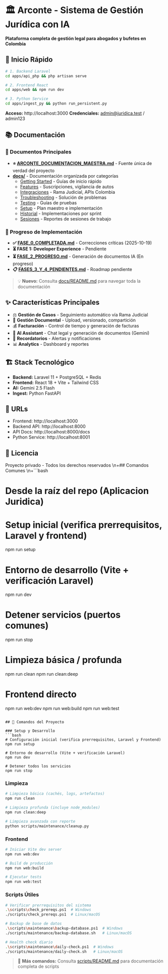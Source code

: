 # 🏛️ Arconte - Sistema de Gestión Jurídica con IA

**Plataforma completa de gestión legal para abogados y bufetes en Colombia**

## 🚀 Inicio Rápido

```bash
# 1. Backend Laravel
cd apps/api_php && php artisan serve

# 2. Frontend React
cd apps/web && npm run dev

# 3. Python Service
cd apps/ingest_py && python run_persistent.py
```

**Acceso:** http://localhost:3000
**Credenciales:** admin@juridica.test / admin123

## 📚 Documentación

### 📖 Documentos Principales

- **⭐ [ARCONTE_DOCUMENTACION_MAESTRA.md](ARCONTE_DOCUMENTACION_MAESTRA.md)** - Fuente única de verdad del proyecto
- **[docs/](docs/)** - Documentación organizada por categorías
  - [Getting Started](docs/getting-started/) - Guías de inicio rápido
  - [Features](docs/features/) - Suscripciones, vigilancia de autos
  - [Integraciones](docs/integraciones/) - Rama Judicial, APIs Colombia
  - [Troubleshooting](docs/troubleshooting/) - Solución de problemas
  - [Testing](docs/testing/) - Guías de pruebas
  - [Setup](docs/setup/) - Plan maestro e implementación
  - [Historial](docs/historial/) - Implementaciones por sprint
  - [Sesiones](docs/sesiones/) - Reportes de sesiones de trabajo

### 🎯 Progreso de Implementación

- **✅ [FASE_0_COMPLETADA.md](FASE_0_COMPLETADA.md)** - Correcciones críticas (2025-10-19)
- **⏳ FASE 1: Developer Experience** - Pendiente
- **⏳ [FASE_2_PROGRESO.md](FASE_2_PROGRESO.md)** - Generación de documentos IA (En progreso)
- **📋 [FASES_3_Y_4_PENDIENTES.md](FASES_3_Y_4_PENDIENTES.md)** - Roadmap pendiente

> 💡 **Nuevo:** Consulta [docs/README.md](docs/README.md) para navegar toda la documentación

## ✨ Características Principales

- ⚖️ **Gestión de Casos** - Seguimiento automático vía Rama Judicial
- 📄 **Gestión Documental** - Upload, versionado, compartición
- 💰 **Facturación** - Control de tiempo y generación de facturas
- 🤖 **AI Assistant** - Chat legal y generación de documentos (Gemini)
- 🔔 **Recordatorios** - Alertas y notificaciones
- 📊 **Analytics** - Dashboard y reportes

## 🏗️ Stack Tecnológico

- **Backend:** Laravel 11 + PostgreSQL + Redis
- **Frontend:** React 18 + Vite + Tailwind CSS
- **AI:** Gemini 2.5 Flash
- **Ingest:** Python FastAPI

## 📡 URLs

- Frontend: http://localhost:3000
- Backend API: http://localhost:8000
- API Docs: http://localhost:8000/docs
- Python Service: http://localhost:8001

## 📄 Licencia

Proyecto privado - Todos los derechos reservados
\n+## Comandos Comunes
\n+```bash
# Desde la raíz del repo (Aplicacion Juridica)

# Setup inicial (verifica prerrequisitos, Laravel y frontend)
npm run setup

# Entorno de desarrollo (Vite + verificación Laravel)
npm run dev

# Detener servicios (puertos comunes)
npm run stop

# Limpieza básica / profunda
npm run clean
npm run clean:deep

# Frontend directo
npm run web:dev
npm run web:build
npm run web:test
```

## 🔧 Comandos del Proyecto

### Setup y Desarrollo
```bash
# Configuración inicial (verifica prerrequisitos, Laravel y Frontend)
npm run setup

# Entorno de desarrollo (Vite + verificación Laravel)
npm run dev

# Detener todos los servicios
npm run stop
```

### Limpieza
```bash
# Limpieza básica (cachés, logs, artefactos)
npm run clean

# Limpieza profunda (incluye node_modules)
npm run clean:deep

# Limpieza avanzada con reporte
python scripts/maintenance/cleanup.py
```

### Frontend
```bash
# Iniciar Vite dev server
npm run web:dev

# Build de producción
npm run web:build

# Ejecutar tests
npm run web:test
```

### Scripts Útiles
```bash
# Verificar prerrequisitos del sistema
.\scripts\check_prereqs.ps1  # Windows
./scripts/check_prereqs.ps1  # Linux/macOS

# Backup de base de datos
.\scripts\maintenance\backup-database.ps1  # Windows
./scripts/maintenance/backup-database.sh   # Linux/macOS

# Health check diario
.\scripts\maintenance\daily-check.ps1  # Windows
./scripts/maintenance/daily-check.sh   # Linux/macOS
```

> 📘 **Más comandos:** Consulta [scripts/README.md](scripts/README.md) para documentación completa de scripts

